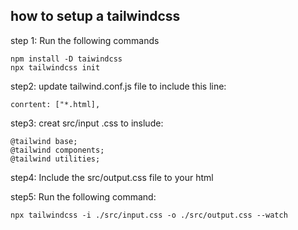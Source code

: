  ## how to setup a tailwindcss

 step 1: Run the following 
 commands

```
npm install -D taiwindcss 
npx tailwindcss init
```
step2: update tailwind.conf.js file to include this line:
```
conrtent: ["*.html],
```

step3: creat src/input .css to inslude:
```
@tailwind base;
@tailwind components;
@tailwind utilities;
```

step4: Include the src/output.css file to your html

step5: Run the following command:
```
npx tailwindcss -i ./src/input.css -o ./src/output.css --watch
```